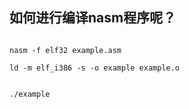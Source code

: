 
## 如何进行编译nasm程序呢？


```

nasm -f elf32 example.asm

ld -m elf_i386 -s -o example example.o


./example


```
